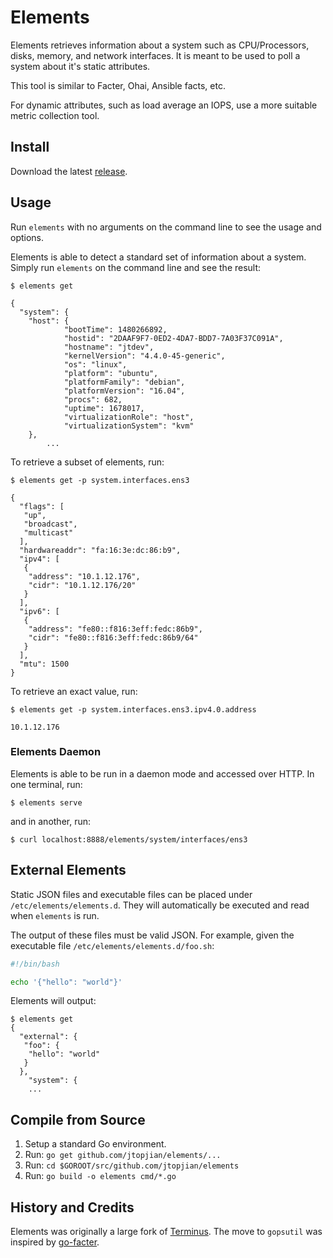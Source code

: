 # Elements

Elements retrieves information about a system such as CPU/Processors, disks, memory, and network interfaces. It is meant to be used to poll a system about it's static attributes.

This tool is similar to Facter, Ohai, Ansible facts, etc.

For dynamic attributes, such as load average an IOPS, use a more suitable metric collection tool.

## Install

Download the latest [release](https://github.com/jtopjian/elements/releases).

## Usage

Run `elements` with no arguments on the command line to see the usage and options.

Elements is able to detect a standard set of information about a system. Simply run `elements` on the command line and see the result:

```shell
$ elements get

{
  "system": {
    "host": {
			"bootTime": 1480266892,
			"hostid": "2DAAF9F7-0ED2-4DA7-BDD7-7A03F37C091A",
			"hostname": "jtdev",
			"kernelVersion": "4.4.0-45-generic",
			"os": "linux",
			"platform": "ubuntu",
			"platformFamily": "debian",
			"platformVersion": "16.04",
			"procs": 682,
			"uptime": 1678017,
			"virtualizationRole": "host",
			"virtualizationSystem": "kvm"
    },
		...
```

To retrieve a subset of elements, run:

```shell
$ elements get -p system.interfaces.ens3

{
  "flags": [
   "up",
   "broadcast",
   "multicast"
  ],
  "hardwareaddr": "fa:16:3e:dc:86:b9",
  "ipv4": [
   {
    "address": "10.1.12.176",
    "cidr": "10.1.12.176/20"
   }
  ],
  "ipv6": [
   {
    "address": "fe80::f816:3eff:fedc:86b9",
    "cidr": "fe80::f816:3eff:fedc:86b9/64"
   }
  ],
  "mtu": 1500
}
```

To retrieve an exact value, run:

```shell
$ elements get -p system.interfaces.ens3.ipv4.0.address

10.1.12.176
```

### Elements Daemon

Elements is able to be run in a daemon mode and accessed over HTTP. In one terminal, run:

```shell
$ elements serve
```

and in another, run:

```shell
$ curl localhost:8888/elements/system/interfaces/ens3
```

## External Elements

Static JSON files and executable files can be placed under `/etc/elements/elements.d`. They will automatically be executed and read when `elements` is run.

The output of these files must be valid JSON. For example, given the executable file `/etc/elements/elements.d/foo.sh`:

```bash
#!/bin/bash

echo '{"hello": "world"}'
```

Elements will output:

```shell
$ elements get
{
  "external": {
   "foo": {
    "hello": "world"
   }
  },
	"system": {
	...
```

## Compile from Source

1. Setup a standard Go environment.
2. Run: `go get github.com/jtopjian/elements/...`
3. Run: `cd $GOROOT/src/github.com/jtopjian/elements`
4. Run: `go build -o elements cmd/*.go`

## History and Credits

Elements was originally a large fork of [Terminus](https://github.com/kelseyhightower/terminus). The move to `gopsutil` was inspired by [go-facter](https://github.com/zstyblik/go-facter).
